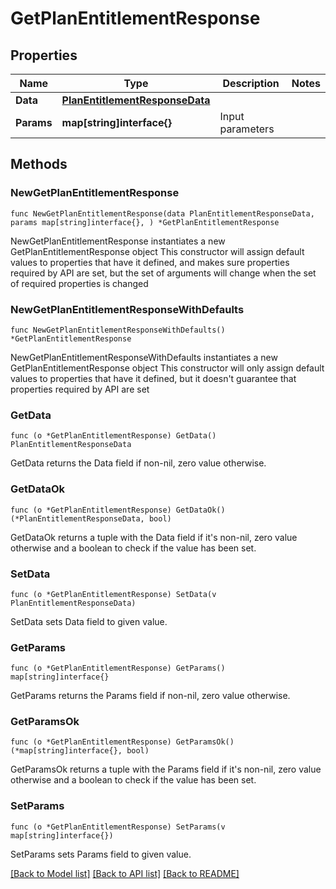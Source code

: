 # GetPlanEntitlementResponse

## Properties

Name | Type | Description | Notes
------------ | ------------- | ------------- | -------------
**Data** | [**PlanEntitlementResponseData**](PlanEntitlementResponseData.md) |  | 
**Params** | **map[string]interface{}** | Input parameters | 

## Methods

### NewGetPlanEntitlementResponse

`func NewGetPlanEntitlementResponse(data PlanEntitlementResponseData, params map[string]interface{}, ) *GetPlanEntitlementResponse`

NewGetPlanEntitlementResponse instantiates a new GetPlanEntitlementResponse object
This constructor will assign default values to properties that have it defined,
and makes sure properties required by API are set, but the set of arguments
will change when the set of required properties is changed

### NewGetPlanEntitlementResponseWithDefaults

`func NewGetPlanEntitlementResponseWithDefaults() *GetPlanEntitlementResponse`

NewGetPlanEntitlementResponseWithDefaults instantiates a new GetPlanEntitlementResponse object
This constructor will only assign default values to properties that have it defined,
but it doesn't guarantee that properties required by API are set

### GetData

`func (o *GetPlanEntitlementResponse) GetData() PlanEntitlementResponseData`

GetData returns the Data field if non-nil, zero value otherwise.

### GetDataOk

`func (o *GetPlanEntitlementResponse) GetDataOk() (*PlanEntitlementResponseData, bool)`

GetDataOk returns a tuple with the Data field if it's non-nil, zero value otherwise
and a boolean to check if the value has been set.

### SetData

`func (o *GetPlanEntitlementResponse) SetData(v PlanEntitlementResponseData)`

SetData sets Data field to given value.


### GetParams

`func (o *GetPlanEntitlementResponse) GetParams() map[string]interface{}`

GetParams returns the Params field if non-nil, zero value otherwise.

### GetParamsOk

`func (o *GetPlanEntitlementResponse) GetParamsOk() (*map[string]interface{}, bool)`

GetParamsOk returns a tuple with the Params field if it's non-nil, zero value otherwise
and a boolean to check if the value has been set.

### SetParams

`func (o *GetPlanEntitlementResponse) SetParams(v map[string]interface{})`

SetParams sets Params field to given value.



[[Back to Model list]](../README.md#documentation-for-models) [[Back to API list]](../README.md#documentation-for-api-endpoints) [[Back to README]](../README.md)


